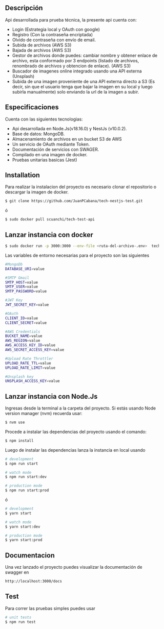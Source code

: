 
## Descripción

Api desarrollada para prueba técnica, la presente api cuenta con:

- Login (Estrategia local y OAuth con google)
- Registro (Con la contraseña encriptada)
- Olvido de contraseña con envío de email.
- Subida de archivos (AWS S3)
- Bajada de archivos (AWS S3)
- Gestor de archivos donde puedes: cambiar nombre y obtener enlace de
archivo, esta conformado por 3 endpoints (listado de archivos, renombrado de archivos y obtencion de enlace). (AWS S3)
- Buscador de imagenes online integrado usando una API externa
(Unsplash)
- Subida de una imagen proveniente de una API externa directo a S3 (Es
decir, sin que el usuario tenga que bajar la imagen en su local y luego
subirla manualmente) solo enviando la url de la imagen a subir.

## Especificaciones
Cuenta con las siguientes tecnologias:
 - Api desarrollada en Node.Js(v18.16.0) y NestJs (v10.0.2).
 - Base de datos: MongoDB.
 - Almacenamiento de archivos en un bucket S3 de AWS
 - Un servicio de OAuth mediante Token.
 - Documentación de servicios con SWAGER.
 - Compilado en una imagen de docker.
 - Pruebas unitarias basicas (Jest)


## Installation

Para realizar la instalacion del proyecto es necesario clonar el repositorio o descargar la imagen de docker.

```bash
$ git clone https://github.com/JuanPCabana/tech-nestjs-test.git
```
ó
```bash
$ sudo docker pull scuanchi/tech-test-api
```

## Lanzar instancia con docker
```bash
$ sudo docker run -p 3000:3000 --env-file <ruta-del-archivo-.env>  tech-test-api 
```
Las variables de entorno necesarias para el proyecto son las siguientes
```bash
#MongoDb
DATABASE_URI=value

#SMTP Gmail
SMTP_HOST=value
SMTP_USER=value
SMTP_PASSWORD=value

#JWT Key
JWT_SECRET_KEY=value

#OAuth
CLIENT_ID=value
CLIENT_SECRET=value

#AWS Credentials
BUCKET_NAME=value
AWS_REGION=value
AWS_ACCESS_KEY_ID=value
AWS_SECRET_ACCESS_KEY=value

#Upload Rate Throttler
UPLOAD_RATE_TTL=value
UPLOAD_RATE_LIMIT=value

#Unsplash key
UNSPLASH_ACCESS_KEY=value 
```
## Lanzar instancia con Node.Js
Ingresas desde la terminal a la carpeta del proyecto. Si estás usando Node version manager (nvm) recuerda usar:
```bash
$ nvm use 
```
Procede a instalar las dependencias del proyecto usando el comando:
```bash
$ npm install
```
Luego de instalar las dependencias lanza la instancia en local usando
```bash
# development
$ npm run start

# watch mode
$ npm run start:dev

# production mode
$ npm run start:prod
```
ó
```bash
# development
$ yarn start

# watch mode
$ yarn start:dev

# production mode
$ yarn start:prod
```
## Documentacion
Una vez lanzado el proyecto puedes visualizar la documentación de swagger en 
```bash
http://localhost:3000/docs
```

## Test
Para correr las pruebas simples puedes usar

```bash
# unit tests
$ npm run test
```

